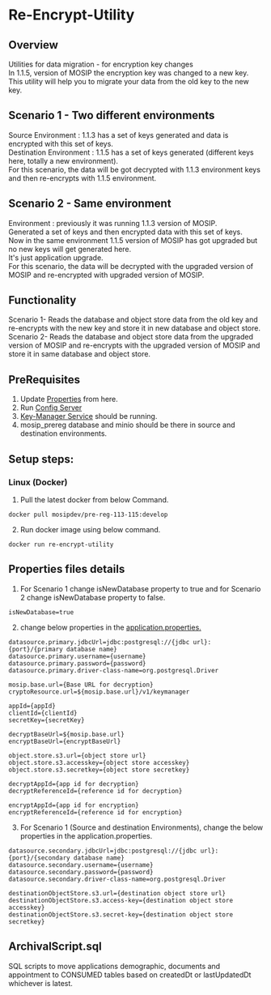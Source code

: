 # Re-Encrypt-Utility

## Overview
Utilities for data migration - for encryption key changes <br />
In 1.1.5, version of MOSIP the encryption key was changed to a new key. <br />
This utility will help you to migrate your data from the old key to the new key.

## Scenario 1 - Two different environments 

Source Environment :  1.1.3 has a set of keys generated and data is encrypted with this set of keys. <br />
Destination Environment :  1.1.5 has a set of keys generated (different keys here, totally a new environment). <br />
For this scenario, the data will be got decrypted with 1.1.3 environment keys and then re-encrypts with 1.1.5 environment. <br />

## Scenario 2 - Same environment 

Environment : previously it was running 1.1.3 version of MOSIP. <br />
Generated a set of keys and then encrypted data with this set of keys. <br />
Now in the same environment 1.1.5 version of MOSIP has got upgraded but no new keys will get generated here. <br />
It's just application upgrade. <br />
For this scenario, the data will be decrypted with the upgraded version of MOSIP and re-encrypted with upgraded version of MOSIP. <br />

## Functionality 
Scenario 1- Reads the database and object store data from the old key and re-encrypts with the new key and store it in new database and object store.<br />
Scenario 2- Reads the database and object store data from the upgraded version of MOSIP and re-encrypts with the upgraded version of MOSIP and store it in same database and object store. <br />

## PreRequisites
1. Update [Properties](https://github.com/mosip/mosip-config/blob/develop1-v3/pre-reg-113-115-application-default.properties) from here.
2. Run [Config Server](https://oss.sonatype.org/service/local/repositories/snapshots/content/io/mosip/kernel/kernel-config-server/1.2.0-SNAPSHOT/kernel-config-server-1.2.0-20201016.134941-57.jar)
3. [Key-Manager Service](https://docs.mosip.io/1.2.0/modules/keymanager) should be running.
4. mosip_prereg database and minio should be there in source and destination environments.
## Setup steps:

### Linux (Docker) 

1. Pull the latest docker from below Command.

```
docker pull mosipdev/pre-reg-113-115:develop
```
2. Run docker image using below command.
```
docker run re-encrypt-utility
```
## Properties files details
1. For Scenario 1 change isNewDatabase property to true and for Scenario 2 change isNewDatabase property to false.
```
isNewDatabase=true
```
2. change below properties in the [application.properties.](https://github.com/kameshsr/re-encrypt-utility/blob/master/src/main/resources/application.properties)

```
datasource.primary.jdbcUrl=jdbc:postgresql://{jdbc url}:{port}/{primary database name}
datasource.primary.username={username}
datasource.primary.password={password}
datasource.primary.driver-class-name=org.postgresql.Driver

mosip.base.url={Base URL for decryption}
cryptoResource.url=${mosip.base.url}/v1/keymanager

appId={appId}
clientId={clientId}
secretKey={secretKey}

decryptBaseUrl=${mosip.base.url}
encryptBaseUrl={encryptBaseUrl}

object.store.s3.url={object store url}
object.store.s3.accesskey={object store accesskey}
object.store.s3.secretkey={object store secretkey}

decryptAppId={app id for decryption}
decryptReferenceId={reference id for decryption}

encryptAppId={app id for encryption}
encryptReferenceId={reference id for encryption}

```

3. For Scenario 1 (Source and destination Environments), change the below properties in the application.properties.
```
datasource.secondary.jdbcUrl=jdbc:postgresql://{jdbc url}:{port}/{secondary database name}
datasource.secondary.username={username}
datasource.secondary.password={password}
datasource.secondary.driver-class-name=org.postgresql.Driver

destinationObjectStore.s3.url={destination object store url}
destinationObjectStore.s3.access-key={destination object store accesskey}
destinationObjectStore.s3.secret-key={destination object store secretkey}
```


## ArchivalScript.sql 
SQL scripts to move applications demographic, documents and appointment to CONSUMED
tables based on createdDt or lastUpdatedDt whichever is latest.